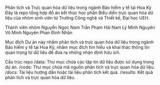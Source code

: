 Phân tích và Trực quan hóa dữ liệu trong ngành Bảo hiểm y tế tại Hoa Kỳ
Đây là repo tổng hợp đồ án kết thúc học phần Biểu diễn trực quan hóa dữ liệu của nhóm sinh viên từ Trường Công nghệ và Thiết kế, Đại học UEH.

Thành viên nhóm
Nguyễn Ngọc Nam
Trần Phạm Hải Nam
Lý Minh Nguyên
Võ Minh Nguyên
Phan Đình Nhân

Mục đích
Dự án này nhằm phân tích và trực quan hóa dữ liệu trong ngành Bảo hiểm y tế tại Hoa Kỳ, nhằm mục đích tìm hiểu và khai thác thông tin quan trọng từ dữ liệu để đưa ra những nhận định hữu ích.

Cấu trúc repo
/data: Thư mục chứa các tập tin dữ liệu được sử dụng trong dự án.
/code: Thư mục chứa mã nguồn phân tích và trực quan hóa dữ liệu.
/docs: Tài liệu hướng dẫn hoặc tài liệu phân tích kết quả.
/results: Kết quả phân tích và trực quan hóa dữ liệu.
